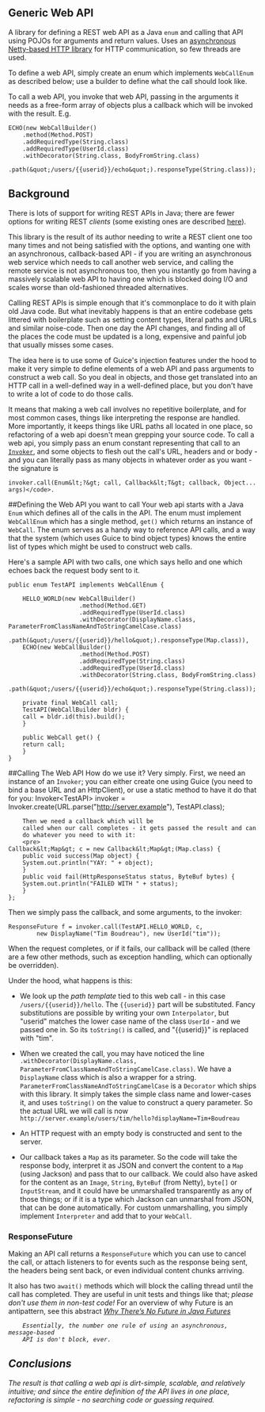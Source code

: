 Generic Web API
---------------

A library for defining a REST web API as a Java ``enum`` and calling
that API using POJOs for arguments and return values.  Uses an
[asynchronous Netty-based HTTP library](https://github.com/timboudreau/netty-http-client)
for HTTP communication, so few threads are used.

To define a web API, simply create an enum which implements ``WebCallEnum`` as
described below;  use a builder to define what the call should look like.

To call a web API, you invoke that web API, passing in the arguments it needs
as a free-form array of objects plus a callback which will be invoked with the
result.  E.g.

    ECHO(new WebCallBuilder()
        .method(Method.POST)
        .addRequiredType(String.class)
        .addRequiredType(UserId.class)
        .withDecorator(String.class, BodyFromString.class)
        .path(&quot;/users/{{userid}}/echo&quot;).responseType(String.class));


## Background

There is lots of support for writing REST APIs in Java;  there
are fewer options for writing REST <i>clients</i> (some existing
ones are described 
[here](http://stackoverflow.com/questions/221442/rest-clients-for-java)).

This library is the result of its author needing to write a REST client
one too many times and not being satisfied with the options, and wanting
one with an asynchronous, callback-based API - if you are writing an
asynchronous web service which needs to call another web service, and calling the 
remote service is not asynchronous too, then you instantly go from
having a massively scalable web API to having one which is blocked
doing I/O and scales worse than old-fashioned threaded alternatives.

Calling REST APIs is simple enough that it's commonplace to do it with
plain old Java code.  But what inevitably happens is that an entire
codebase gets littered with boilerplate such as setting content types,
literal paths and URLs and similar noise-code.  Then one day the API
changes, and finding all of the places the code must be updated is a long,
expensive and painful job that usually misses some cases.

The idea here is to use some of Guice's injection features under the
hood to make it very simple to define elements of a web API and pass
arguments to construct a web call.  So you deal in objects, and those
get translated into an HTTP call in a well-defined way in a well-defined
place, but you don't have to write a lot of code to do those calls.

It means that making a web call
involves no repetitive boilerplate, and for most common cases, things
like interpreting the response are handled.  More importantly, it 
keeps things like URL paths all located in one place, so refactoring of
a web api doesn't mean grepping your source code.  To call a web api,
you simply pass an enum constant representing that call to an
<a href="Invoker.html"><code>Invoker</code></a>, and some 
objects to flesh out the call's URL, headers and or body - and you can
literally pass as many objects in whatever order as you want - the 
signature is 
        
	invoker.call(Enum&lt;?&gt; call, Callback&lt;T&gt; callback, Object... args)</code>.

##Defining the Web API you want to call
Your web api starts with a Java <code>Enum</code> which defines all of
the calls in the API.  The enum must implement 
``WebCallEnum`` which has a 
single method, <code>get()</code> which returns an instance of 
<code>WebCall</code>.  The enum serves as a handy way to reference
API calls, and a way that the system (which uses Guice to bind object
types) knows the entire list of types which might be used to construct
web calls.
<p/>
Here's a sample API with two calls, one which says hello and one which
echoes back the request body sent to it.

    public enum TestAPI implements WebCallEnum {

	    HELLO_WORLD(new WebCallBuilder()
		                .method(Method.GET)
		                .addRequiredType(UserId.class)
		                .withDecorator(DisplayName.class, ParameterFromClassNameAndToStringCamelCase.class)
		                .path(&quot;/users/{{userid}}/hello&quot;).responseType(Map.class)),
	    ECHO(new WebCallBuilder()
		                .method(Method.POST)
		                .addRequiredType(String.class)
		                .addRequiredType(UserId.class)
		                .withDecorator(String.class, BodyFromString.class)
		                .path(&quot;/users/{{userid}}/echo&quot;).responseType(String.class));

	    private final WebCall call;
	    TestAPI(WebCallBuilder bldr) {
		call = bldr.id(this).build();
	    }

	    public WebCall get() {
		return call;
	    }
	}

##Calling The Web API
How do we use it?  Very simply.  First, we need an instance of an
``Invoker``;  you can either
create one using Guice (you need to bind a base URL and an HttpClient),
or use a static method to have it do that for you:
	    Invoker&lt;TestAPI&gt; invoker = Invoker.create(URL.parse(&quot;http://server.example&quot;), 
		TestAPI.class);

		Then we need a callback which will be
		called when our call completes - it gets passed the result and can
		do whatever you need to with it:
		<pre>
	Callback&lt;Map&gt; c = new Callback&lt;Map&gt;(Map.class) {
	    public void success(Map object) {
		System.out.println("YAY: " + object);
	    }
	    public void fail(HttpResponseStatus status, ByteBuf bytes) {
		System.out.println("FAILED WITH " + status);
	    }
	};

Then we simply pass the callback, and some arguments, to the invoker:

	ResponseFuture f = invoker.call(TestAPI.HELLO_WORLD, c, 
		    new DisplayName("Tim Boudreau"), new UserId("tim"));

When the request completes, or if it fails, our callback will be called
(there are a few other methods, such as exception handling, which can
optionally be overridden).

Under the hood, what happens is this:

 * We look up the <i>path template</i> tied to this web call - in
this case ``/users/{{userid}}/hello``.  The ``{{userid}}``
part will be substituted.  Fancy substitutions are possible by
writing your own ``Interpolator``,
but "userid" matches the lower case name of the class ``UserId`` - 
and we passed one in.  So its <code>toString()</code> is called, and
"{{userid}}" is replaced with "tim".

 * When we created the call, you may have noticed the line
``.withDecorator(DisplayName.class, ParameterFromClassNameAndToStringCamelCase.class)``.
We have a <code>DisplayName</code> class which is also a wrapper
for a string.  ``ParameterFromClassNameAndToStringCamelCase``
is a ``Decorator`` which
ships with this library.  It simply takes the simple class name and
lower-cases it, and uses <code>toString()</code> on the value to 
construct a query parameter.  So the actual URL we will call is
now ``http://server.example/users/tim/hello?displayName=Tim+Boudreau``

 * An HTTP request with an empty body is constructed and sent to
the server.

 * Our callback takes a ``Map`` as its parameter.  So the
code will take the response body, interpret it as JSON and 
convert the content to a ``Map`` (using Jackson) and
pass that to our callback.  We could also have asked for the content
as an ``Image``, ``String``, ``ByteBuf`` (from Netty), ``byte[]`` or ``InputStream``, and it
could have be unmarshalled transparently as any of those things;
or if it is a type which Jackson can unmarshal from JSON, that
can be done automatically.  For custom unmarshalling, you simply
implement ``Interpreter``
and add that to your ``WebCall``.

### ResponseFuture

Making an API call returns a ``ResponseFuture``
which you can use to cancel the call, or attach listeners to for events such
as the response being sent, the headers being sent back, or even individual
content chunks arriving.

It also has two ``await()`` methods which will block the calling
thread until the call has completed.  They are useful in unit tests
and things like that; *please don't use them in non-test code!*
For an overview of why Future is an antipattern, see this abstract <i>
[Why There’s No Future in Java Futures](https://oracleus.activeevents.com/connect/sessionDetail.ww?SESSION_ID=6385)

        Essentially, the number one rule of using an asynchronous, message-based
        API is don't block, ever.

## Conclusions
The result is that calling a web api is dirt-simple, scalable, and 
relatively intuitive;  and since the entire definition of the API lives
in one place, refactoring is simple - no searching code or guessing
required.


